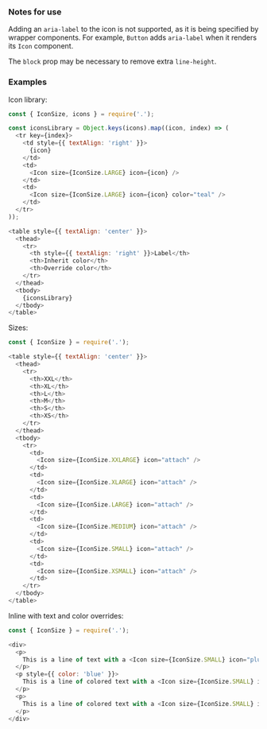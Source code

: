 ### Notes for use

Adding an `aria-label` to the icon is not supported, as it is being specified by wrapper components. For example, `Button` adds `aria-label` when it renders its `Icon` component.

The `block` prop may be necessary to remove extra `line-height`.

### Examples

Icon library:

```js { "props": { "data-example": "library" } }
const { IconSize, icons } = require('.');

const iconsLibrary = Object.keys(icons).map((icon, index) => (
  <tr key={index}>
    <td style={{ textAlign: 'right' }}>
      {icon}
    </td>
    <td>
      <Icon size={IconSize.LARGE} icon={icon} />
    </td>
    <td>
      <Icon size={IconSize.LARGE} icon={icon} color="teal" />
    </td>
  </tr>
));

<table style={{ textAlign: 'center' }}>
  <thead>
    <tr>
      <th style={{ textAlign: 'right' }}>Label</th>
      <th>Inherit color</th>
      <th>Override color</th>
    </tr>
  </thead>
  <tbody>
    {iconsLibrary}
  </tbody>
</table>
```

Sizes:

```js { "props": { "data-example": "sizes" } }
const { IconSize } = require('.');

<table style={{ textAlign: 'center' }}>
  <thead>
    <tr>
      <th>XXL</th>
      <th>XL</th>
      <th>L</th>
      <th>M</th>
      <th>S</th>
      <th>XS</th>
    </tr>
  </thead>
  <tbody>
    <tr>
      <td>
        <Icon size={IconSize.XXLARGE} icon="attach" />
      </td>
      <td>
        <Icon size={IconSize.XLARGE} icon="attach" />
      </td>
      <td>
        <Icon size={IconSize.LARGE} icon="attach" />
      </td>
      <td>
        <Icon size={IconSize.MEDIUM} icon="attach" />
      </td>
      <td>
        <Icon size={IconSize.SMALL} icon="attach" />
      </td>
      <td>
        <Icon size={IconSize.XSMALL} icon="attach" />
      </td>
    </tr>
  </tbody>
</table>
```

Inline with text and color overrides:

```js { "props": { "data-example": "inline with text and color" } }
const { IconSize } = require('.');

<div>
  <p>
    This is a line of text with a <Icon size={IconSize.SMALL} icon="plus" /> inline icon.
  </p>
  <p style={{ color: 'blue' }}>
    This is a line of colored text with a <Icon size={IconSize.SMALL} icon="plus" /> inline icon.
  </p>
  <p>
    This is a line of colored text with a <Icon size={IconSize.SMALL} icon="plus" color="red" /> inline icon that overrides its color.
  </p>
</div>
```
